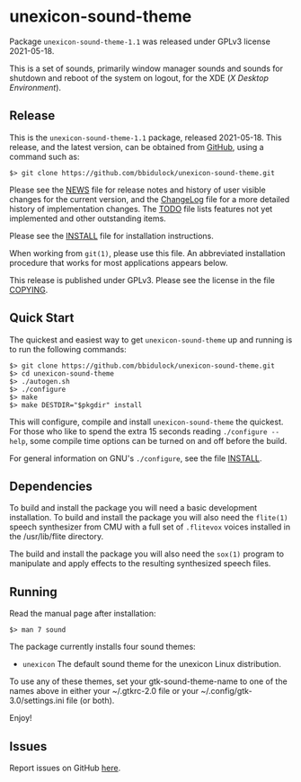 [unexicon-sound-theme -- read me first file.  2021-05-18]: #

unexicon-sound-theme
===============

Package `unexicon-sound-theme-1.1` was released under GPLv3 license 2021-05-18.

This is a set of sounds, primarily window manager sounds and sounds for
shutdown and reboot of the system on logout, for the XDE (_X Desktop
Environment_).

Release
-------

This is the `unexicon-sound-theme-1.1` package, released 2021-05-18.  This
release, and the latest version, can be obtained from [GitHub][1], using
a command such as:

    $> git clone https://github.com/bbidulock/unexicon-sound-theme.git

Please see the [NEWS][3] file for release notes and history of user
visible changes for the current version, and the [ChangeLog][4] file for
a more detailed history of implementation changes.  The [TODO][5] file
lists features not yet implemented and other outstanding items.

Please see the [INSTALL][7] file for installation instructions.

When working from `git(1)`, please use this file.  An abbreviated
installation procedure that works for most applications appears below.

This release is published under GPLv3.  Please see the license in the
file [COPYING][9].


Quick Start
-----------

The quickest and easiest way to get `unexicon-sound-theme` up and running is to run
the following commands:

    $> git clone https://github.com/bbidulock/unexicon-sound-theme.git
    $> cd unexicon-sound-theme
    $> ./autogen.sh
    $> ./configure
    $> make
    $> make DESTDIR="$pkgdir" install

This will configure, compile and install `unexicon-sound-theme` the quickest.  For
those who like to spend the extra 15 seconds reading `./configure
--help`, some compile time options can be turned on and off before the
build.

For general information on GNU's `./configure`, see the file
[INSTALL][7].


Dependencies
------------

To build and install the package you will need a basic development
installation.  To build and install the package you will also need the
`flite(1)` speech synthesizer from CMU with a full set of `.flitevox`
voices installed in the /usr/lib/flite directory.

The build and install the package you will also need the `sox(1)`
program to manipulate and apply effects to the resulting synthesized
speech files.


Running
-------

Read the manual page after installation:

    $> man 7 sound

The package currently installs four sound themes:

- `unexicon`
The default sound theme for the unexicon Linux distribution.

To use any of these themes, set your gtk-sound-theme-name to one of the
names above in either your ~/.gtkrc-2.0 file or your
~/.config/gtk-3.0/settings.ini file (or both).


Enjoy!


Issues
------

Report issues on GitHub [here][2].


[1]: https://github.com/bbidulock/unexicon-sound-theme
[2]: https://github.com/bbidulock/unexicon-sound-theme/issues
[3]: https://github.com/bbidulock/unexicon-sound-theme/blob/1.1/NEWS
[4]: https://github.com/bbidulock/unexicon-sound-theme/blob/1.1/ChangeLog
[5]: https://github.com/bbidulock/unexicon-sound-theme/blob/1.1/TODO
[6]: https://github.com/bbidulock/unexicon-sound-theme/blob/1.1/COMPLIANCE
[7]: https://github.com/bbidulock/unexicon-sound-theme/blob/1.1/INSTALL
[8]: https://github.com/bbidulock/unexicon-sound-theme/blob/1.1/LICENSE
[9]: https://github.com/bbidulock/unexicon-sound-theme/blob/1.1/COPYING

[ vim: set ft=markdown sw=4 tw=72 nocin nosi fo+=tcqlorn spell: ]: #

